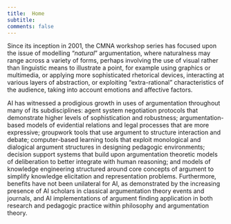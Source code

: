```yaml
---
title:  Home
subtitle: 
comments: false
---
```


Since its inception in 2001, the CMNA workshop series has focused upon the issue of modelling “*natural*” argumentation, where naturalness may range across a variety of forms, perhaps involving the use of visual rather than linguistic means to illustrate a point, for example using graphics or multimedia, or applying more sophisticated rhetorical devices, interacting at various layers of abstraction, or exploiting “extra-rational” characteristics of the audience, taking into account emotions and affective factors. 

AI has witnessed a prodigious growth in uses of argumentation throughout many of its subdisciplines: agent system negotiation protocols that demonstrate higher levels of sophistication and robustness; argumentation-based models of evidential relations and legal processes that are more expressive; groupwork tools that use argument to structure interaction and debate; computer-based learning tools that exploit monological and dialogical argument structures in designing pedagogic environments; decision support systems that build upon argumentation theoretic models of deliberation to better integrate with human reasoning; and models of knowledge engineering structured around core concepts of argument to simplify knowledge elicitation and representation problems. Furthermore, benefits have not been unilateral for AI, as demonstrated by the increasing presence of AI scholars in classical argumentation theory events and journals, and AI implementations of argument finding application in both research and pedagogic practice within philosophy and argumentation theory. 

<!--To celebrate our co-location with ICLP, this year we have introduced a special theme on explorations of the relationship between logic programming and computational models of natural argument. Our theme should be interpreted broadly, to reflect the wide range of approaches to recognising, formalising, and understanding the richness of real-world reasoning and communication processes within computational models.

Nothwithstanding the special theme, we also solicit contributions addressing, but not limited to, the more general topic of [natural argumentation](topics) -->
